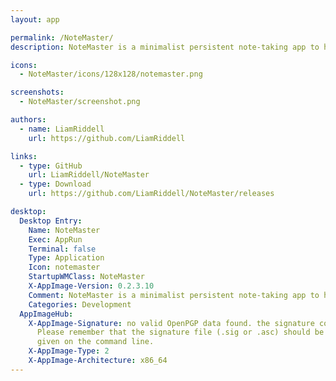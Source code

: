 ```yaml
---
layout: app

permalink: /NoteMaster/
description: NoteMaster is a minimalist persistent note-taking app to help boost productivity.

icons:
  - NoteMaster/icons/128x128/notemaster.png

screenshots:
  - NoteMaster/screenshot.png

authors:
  - name: LiamRiddell
    url: https://github.com/LiamRiddell

links:
  - type: GitHub
    url: LiamRiddell/NoteMaster
  - type: Download
    url: https://github.com/LiamRiddell/NoteMaster/releases

desktop:
  Desktop Entry:
    Name: NoteMaster
    Exec: AppRun
    Terminal: false
    Type: Application
    Icon: notemaster
    StartupWMClass: NoteMaster
    X-AppImage-Version: 0.2.3.10
    Comment: NoteMaster is a minimalist persistent note-taking app to help boost productivity.
    Categories: Development
  AppImageHub:
    X-AppImage-Signature: no valid OpenPGP data found. the signature could not be verified.
      Please remember that the signature file (.sig or .asc) should be the first file
      given on the command line.
    X-AppImage-Type: 2
    X-AppImage-Architecture: x86_64
---
```

